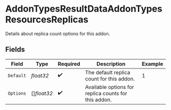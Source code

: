# AddonTypesResultDataAddonTypesResourcesReplicas

Details about replica count options for this addon.


## Fields

| Field                                                | Type                                                 | Required                                             | Description                                          | Example                                              |
| ---------------------------------------------------- | ---------------------------------------------------- | ---------------------------------------------------- | ---------------------------------------------------- | ---------------------------------------------------- |
| `Default`                                            | *float32*                                            | :heavy_check_mark:                                   | The default replica count for this addon.            | 1                                                    |
| `Options`                                            | []*float32*                                          | :heavy_check_mark:                                   | Available options for replica counts for this addon. |                                                      |
